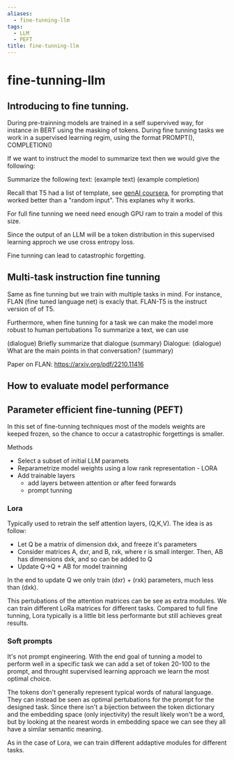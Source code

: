 ```yaml
---
aliases:
  - fine-tunning-llm
tags:
  - LLM
  - PEFT
title: fine-tunning-llm
---
```


# fine-tunning-llm

## Introducing to fine tunning.
During pre-trainning models are trained in a self supervived way, for instance in BERT using the masking of tokens. During fine tunning tasks we work in a supervised learning regim, using the format 
PROMPT(), COMPLETION()

If we want to instruct the model to summarize text then we would give the following:

Summarize the following text:
(example text)
(example completion)

Recall that T5 had a list of template, see [genAI coursera](0-inbox/2024-11-06_genai-coursera.md), for prompting that worked better than a "random input". This explanes why it works. 

For full fine tunning we need need enough GPU ram to train a model of this size. 

Since the output of an LLM will be a token distribution in this supervised learning approch we use cross entropy loss. 

Fine tunning can lead to catastrophic forgetting. 

## Multi-task instruction fine tunning
Same as fine tunning but we train with multiple tasks in mind. 
For instance, FLAN (fine tuned language net) is exacly that. FLAN-T5 is the instruct version of of T5. 

Furthermore, when fine tunning for a task we can make the model more robust to human pertubations
To summarize a text, we can use 

(dialogue) Briefly summarize that dialogue (summary)
 Dialogue: (dialogue) What are the main points in that conversation? (summary)

Paper on FLAN: https://arxiv.org/pdf/2210.11416
## How to evaluate model performance 
 

## Parameter efficient fine-tunning (PEFT)
In this set of fine-tunning techniques most of the models weights are keeped frozen, so the chance to occur a catastrophic forgettings is smaller.

Methods 
  - Select a subset of initial LLM paramets
  - Reparametrize model weights using a low rank representation - LORA
  - Add trainable layers
    - add layers between attention or after feed forwards
    - prompt tunning


### Lora
Typically used to retrain the self attention layers, (Q,K,V). The idea is as follow:
  - Let Q be a matrix of dimension dxk, and freeze it's parameters
  - Consider matrices A, dxr, and B, rxk, where r is small interger. Then, AB has dimensions dxk, and so can be added to Q
  - Update Q->Q + AB for model trainning

In the end to update Q we only train (dxr) + (rxk) parameters, much less than (dxk).


This pertubations of the attention matrices can be see as extra modules. We can train different LoRa matrices for different tasks. Compared to full fine tunning, Lora typically is a little bit less performante but still achieves great results.


### Soft prompts
It's not prompt engineering. 
With the end goal of tunning a model to perform well in a specific task we can add a set of token 20-100 to the prompt, and throught supervised learning approach we learn the most optimal choice. 

The tokens don't generally represent typical words of natural language. They can instead be seen as optimal pertubations for the prompt for the designed task. Since there isn't a bijection between the token dictionary and the embedding space (only injectivity) the result likely won't be a word, but by looking at the nearest words in embedding space we can see they all have a similar semantic meaning.

As in the case of Lora, we can train different addaptive modules for different tasks.

